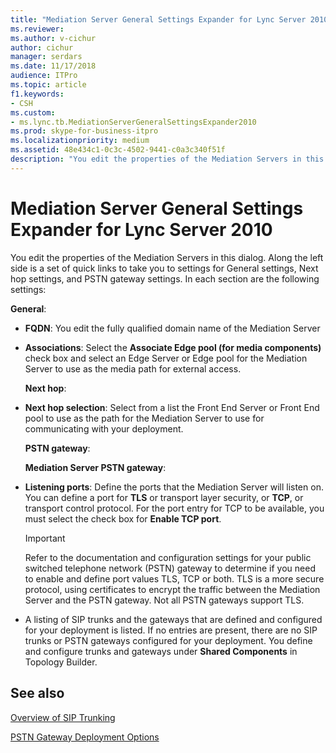 ```yaml
---
title: "Mediation Server General Settings Expander for Lync Server 2010"
ms.reviewer: 
ms.author: v-cichur
author: cichur
manager: serdars
ms.date: 11/17/2018
audience: ITPro
ms.topic: article
f1.keywords:
- CSH
ms.custom:
- ms.lync.tb.MediationServerGeneralSettingsExpander2010
ms.prod: skype-for-business-itpro
ms.localizationpriority: medium
ms.assetid: 48e434c1-0c3c-4502-9441-c0a3c340f51f
description: "You edit the properties of the Mediation Servers in this dialog. Along the left side is a set of quick links to take you to settings for General settings, Next hop settings, and PSTN gateway settings. In each section are the following settings:"
---
```


# Mediation Server General Settings Expander for Lync Server 2010

You edit the properties of the Mediation Servers in this dialog. Along the left side is a set of quick links to take you to settings for General settings, Next hop settings, and PSTN gateway settings. In each section are the following settings:

 **General**:

- **FQDN**: You edit the fully qualified domain name of the Mediation Server

- **Associations**: Select the **Associate Edge pool (for media components)** check box and select an Edge Server or Edge pool for the Mediation Server to use as the media path for external access.

  **Next hop**:

- **Next hop selection**: Select from a list the Front End Server or Front End pool to use as the path for the Mediation Server to use for communicating with your deployment.

  **PSTN gateway**:

  **Mediation Server PSTN gateway**:

- **Listening ports**: Define the ports that the Mediation Server will listen on. You can define a port for **TLS** or transport layer security, or **TCP**, or transport control protocol. For the port entry for TCP to be available, you must select the check box for **Enable TCP port**.

    > [!IMPORTANT]
    > Refer to the documentation and configuration settings for your public switched telephone network (PSTN) gateway to determine if you need to enable and define port values TLS, TCP or both. TLS is a more secure protocol, using certificates to encrypt the traffic between the Mediation Server and the PSTN gateway. Not all PSTN gateways support TLS.

- A listing of SIP trunks and the gateways that are defined and configured for your deployment is listed. If no entries are present, there are no SIP trunks or PSTN gateways configured for your deployment. You define and configure trunks and gateways under **Shared Components** in Topology Builder.

## See also

[Overview of SIP Trunking](/previous-versions/office/lync-server-2013/lync-server-2013-overview-of-sip-trunking)

[PSTN Gateway Deployment Options](/previous-versions/office/lync-server-2013/lync-server-2013-pstn-gateway-deployment-options)